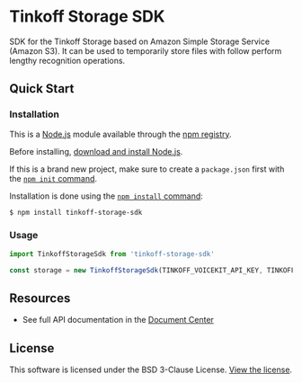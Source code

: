 # Tinkoff Storage SDK

SDK for the Tinkoff Storage based on Amazon Simple Storage Service (Amazon S3).
It can be used to temporarily store files with follow perform lengthy recognition operations.

## Quick Start
### Installation
This is a [Node.js](https://nodejs.org/en/) module available through the
[npm registry](https://www.npmjs.com/).

Before installing, [download and install Node.js](https://nodejs.org/en/download/).

If this is a brand new project, make sure to create a `package.json` first with
the [`npm init` command](https://docs.npmjs.com/creating-a-package-json-file).

Installation is done using the
[`npm install` command](https://docs.npmjs.com/getting-started/installing-npm-packages-locally):

```bash
$ npm install tinkoff-storage-sdk
```

### Usage
```typescript
import TinkoffStorageSdk from 'tinkoff-storage-sdk'

const storage = new TinkoffStorageSdk(TINKOFF_VOICEKIT_API_KEY, TINKOFF_VOICEKIT_PRIVATE_KEY)
```

## Resources
- See full API documentation in the [Document Center](https://voicekit.tinkoff.ru/docs/longrunnings3api/)

## License
This software is licensed under the BSD 3-Clause License. [View the license](LICENSE.md).
